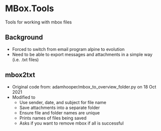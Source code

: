 # MBox.Tools
Tools for working with mbox files

## Background

- Forced to switch from email program alpine to evolution
- Need to be able to export messages and attachments in a simple way (i.e. .txt files)

## mbox2txt
- Original code from:  adamhooper/mbox_to_overview_folder.py on 18 Oct 2021
- Modified to
  - Use sender, date, and subject for file name
  - Save attachments into a separate folder
  - Ensure file and folder names are unique
  - Prints names of files being saved
  - Asks if you want to remove mbox if all is successful
